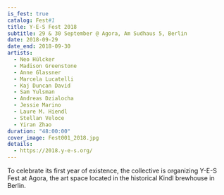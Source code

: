 ```yaml
---
is_fest: true
catalog: Fest#1
title: Y-E-S Fest 2018
subtitle: 29 & 30 September @ Agora, Am Sudhaus 5, Berlin
date: 2018-09-29
date_end: 2018-09-30
artists:
  - Neo Hülcker
  - Madison Greenstone
  - Anne Glassner
  - Marcela Lucatelli
  - Kaj Duncan David
  - Sam Yulsman
  - Andreas Dzialocha
  - Jessie Marino
  - Laure M. Hiendl
  - Stellan Veloce
  - Yiran Zhao
duration: "48:00:00"
cover_image: Fest001_2018.jpg
details:
  - https://2018.y-e-s.org/
---
```

To celebrate its first year of existence, the collective is organizing Y-E-S Fest at Agora, the art space located in the historical Kindl brewhouse in Berlin.

